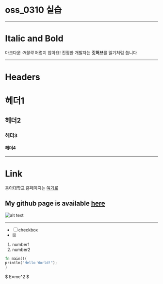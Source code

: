 # oss_0310 실습

---

# Italic and Bold

마크다운 *이탤릭* 어렵지 않아요!
진정한 개발자는 **깃허브**를 일기처럼 씁니다

---

# Headers

# 헤더1
## 헤더2
### 헤더3
#### 헤더4

---

# Link

동아대학교 홈페이지는 [여기로](
https://www.donga.ac.kr)

My github page is available [here](
https://github.com/p-jh0)
---
![alt text](https://wwwold.donga.ac.kr/Web2017/Sub/001004001_2021_symbol.jpg "donga logo")

---

- [ ] checkbox
- [x] 

1. number1
2. number2

```Rust
fn main(){
println("Hello World!");
}

```

$ E=mc^2 $
